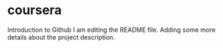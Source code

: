 # coursera
Introduction to Github
I am editing the README file. Adding some more details about the project description.

